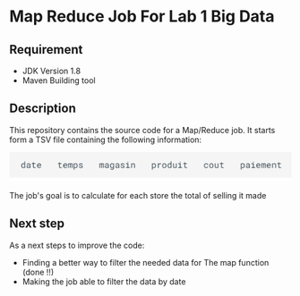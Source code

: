# Map Reduce Job For Lab 1 Big Data
## Requirement
* JDK Version 1.8
* Maven Building tool

## Description
This repository contains the source code for a Map/Reduce job. It starts form a TSV file containing the following information:

![Image Explaining the data format](./data-format.png)

The job's goal is to calculate for each store the total of selling it made

## Next step
As a next steps to improve the code:
* Finding a better way to filter the needed data for The map function (done !!)
* Making the job able to filter the data by date